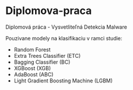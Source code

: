 # Diplomova-praca
Diplomová práca - Vysvetliteľná Detekcia Malware

Pouzivane modely na klasifikaciu v ramci studie:
- Random Forest
- Extra Trees Classifier (ETC)
- Bagging Classifier (BC)
- XGBoost (XGB)
- AdaBoost (ABC)
- Light Gradient Boosting Machine (LGBM)
